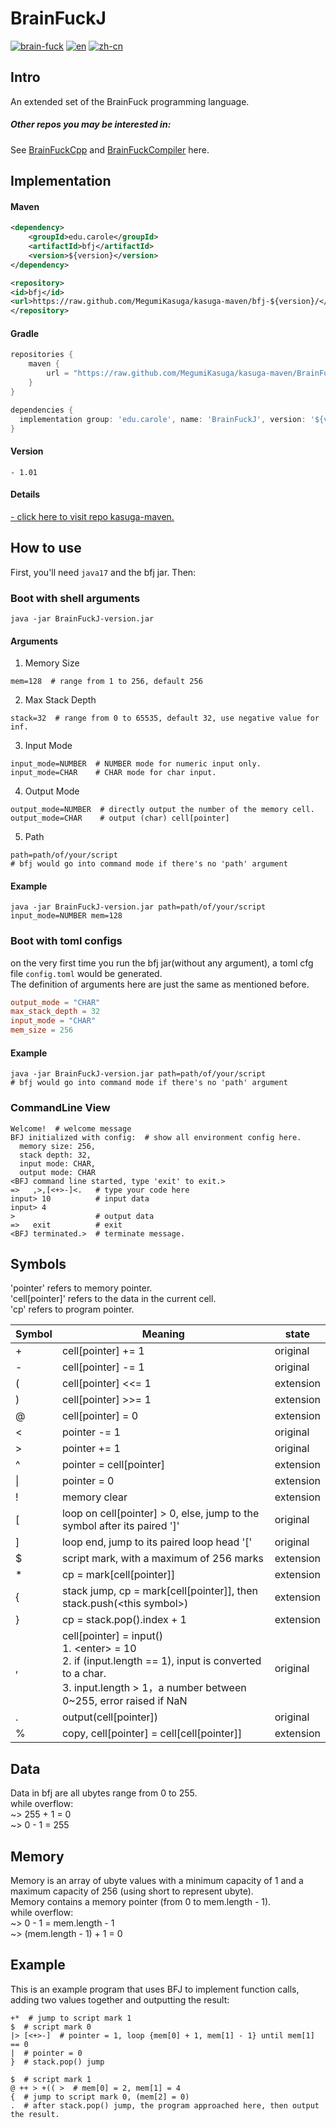 # BrainFuckJ
[![brain-fuck](https://img.shields.io/badge/brain-fuck-blue.svg)]()
[![en](https://img.shields.io/badge/lang-en-red.svg)](https://github.com/MegumiKasuga/BrainFuckJ/blob/master/readme.md)
[![zh-cn](https://img.shields.io/badge/lang-汉语-green.svg)](https://github.com/MegumiKasuga/BrainFuckJ/blob/master/readme.zh-cn.md)

## Intro
An extended set of the BrainFuck programming language.

##### Other repos you may be interested in:
See [BrainFuckCpp](https://github.com/littlefish12345/BrainFuckCPP) and [BrainFuckCompiler](https://github.com/littlefish12345/BrainFuckCompiler) here.

## Implementation
#### Maven
```xml
<dependency>
    <groupId>edu.carole</groupId>
    <artifactId>bfj</artifactId>
    <version>${version}</version>
</dependency>

<repository>
<id>bfj</id>
<url>https://raw.github.com/MegumiKasuga/kasuga-maven/bfj-${version}/</url>
</repository>
```
#### Gradle
``` groovy
repositories {
    maven {
        url = "https://raw.github.com/MegumiKasuga/kasuga-maven/BrainFuckJ/"
    }
}

dependencies {
  implementation group: 'edu.carole', name: 'BrainFuckJ', version: '${version}'
}
```
#### Version
```
- 1.01
```
#### Details
[- click here to visit repo kasuga-maven.](https://github.com/MegumiKasuga/kasuga-maven)

## How to use
First, you'll need `java17` and the bfj jar. Then:
### Boot with shell arguments
```shell
java -jar BrainFuckJ-version.jar
```
#### Arguments
1. Memory Size
```shell
mem=128  # range from 1 to 256, default 256
```
2. Max Stack Depth
```shell
stack=32  # range from 0 to 65535, default 32, use negative value for inf.
```
3. Input Mode
```shell
input_mode=NUMBER  # NUMBER mode for numeric input only.
input_mode=CHAR    # CHAR mode for char input.
```
4. Output Mode
```shell
output_mode=NUMBER  # directly output the number of the memory cell.
output_mode=CHAR    # output (char) cell[pointer]
```

5. Path
```shell
path=path/of/your/script  
# bfj would go into command mode if there's no 'path' argument
```

#### Example
```shell
java -jar BrainFuckJ-version.jar path=path/of/your/script input_mode=NUMBER mem=128
```

### Boot with toml configs
on the very first time you run the bfj jar(without any argument), 
a toml cfg file `config.toml` would be generated.
<br> The definition of arguments here are just the same as mentioned before.
```toml
output_mode = "CHAR"
max_stack_depth = 32
input_mode = "CHAR"
mem_size = 256
```

#### Example
```shell
java -jar BrainFuckJ-version.jar path=path/of/your/script  
# bfj would go into command mode if there's no 'path' argument
```

### CommandLine View
```shell
Welcome!  # welcome message
BFJ initialized with config:  # show all environment config here.
  memory size: 256,
  stack depth: 32,
  input mode: CHAR,
  output mode: CHAR
<BFJ command line started, type 'exit' to exit.>
=>   ,>,[<+>-]<.   # type your code here
input> 10          # input data
input> 4         
>                  # output data
=>   exit          # exit
<BFJ terminated.>  # terminate message.
```


## Symbols
'pointer' refers to memory pointer.
<br>'cell\[pointer\]' refers to the data in the current cell. 
<br>'cp' refers to program pointer.

| Symbol | Meaning                                                                                                                                                                       | state     |
|--------|-------------------------------------------------------------------------------------------------------------------------------------------------------------------------------|-----------|
| +      | cell\[pointer\] += 1                                                                                                                                                          | original  |
| -      | cell\[pointer\] -= 1                                                                                                                                                          | original  |
| (      | cell\[pointer\] <<= 1                                                                                                                                                         | extension |
| )      | cell\[pointer\] >>= 1                                                                                                                                                         | extension |
| @      | cell\[pointer\] = 0                                                                                                                                                           | extension |
| \<     | pointer -= 1                                                                                                                                                                  | original  |
| \>     | pointer += 1                                                                                                                                                                  | original  |
| ^      | pointer = cell\[pointer\]                                                                                                                                                     | extension |
| \|     | pointer = 0                                                                                                                                                                   | extension |
| !      | memory clear                                                                                                                                                                  | extension |
| [      | loop on cell\[pointer\] > 0, else, jump to the symbol after its paired '\]'                                                                                                   | original  |
| ]      | loop end, jump to its paired loop head '\['                                                                                                                                   | original  |
| $      | script mark, with a maximum of 256 marks                                                                                                                                      | extension |
| *      | cp = mark\[cell\[pointer\]\]                                                                                                                                                  | extension |
| {      | stack jump, cp = mark\[cell\[pointer\]\], then stack.push(\<this symbol\>)                                                                                                    | extension |
| }      | cp = stack.pop().index + 1                                                                                                                                                    | extension |
| ,      | cell\[pointer\] = input()<br>1. \<enter\> = 10<br>2. if (input.length == 1), input is converted to a char.<br>3. input.length > 1，a number between 0~255, error raised if NaN | original  |
| .      | output(cell\[pointer\])                                                                                                                                                       | original  |
| %      | copy, cell\[pointer\] = cell\[cell\[pointer\]\]                                                                                                                               | extension |


## Data
Data in bfj are all ubytes range from 0 to 255. 
<br> while overflow:
<br> ~> 255 + 1 = 0
<br> ~> 0 - 1 = 255

## Memory
Memory is an array of ubyte values with a minimum capacity of 1 and a maximum capacity of 256 (using short to represent ubyte).
<br>Memory contains a memory pointer (from 0 to mem.length - 1).
<br> while overflow:
<br> ~> 0 - 1 = mem.length - 1
<br> ~> (mem.length - 1) + 1 = 0

## Example
This is an example program that uses BFJ to implement function calls, adding two values together and outputting the result:
```BrainFuck
+*  # jump to script mark 1
$  # script mark 0  
|> [<+>-]  # pointer = 1, loop {mem[0] + 1, mem[1] - 1} until mem[1] == 0  
|  # pointer = 0  
}  # stack.pop() jump  
  
$  # script mark 1  
@ ++ > +(( >  # mem[0] = 2, mem[1] = 4  
{  # jump to script mark 0, (mem[2] = 0) 
.  # after stack.pop() jump, the program approached here, then output the result.
```


